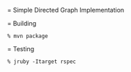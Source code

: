 = Simple Directed Graph Implementation


= Building

```text
% mvn package
```

= Testing

```text
% jruby -Itarget rspec
```
